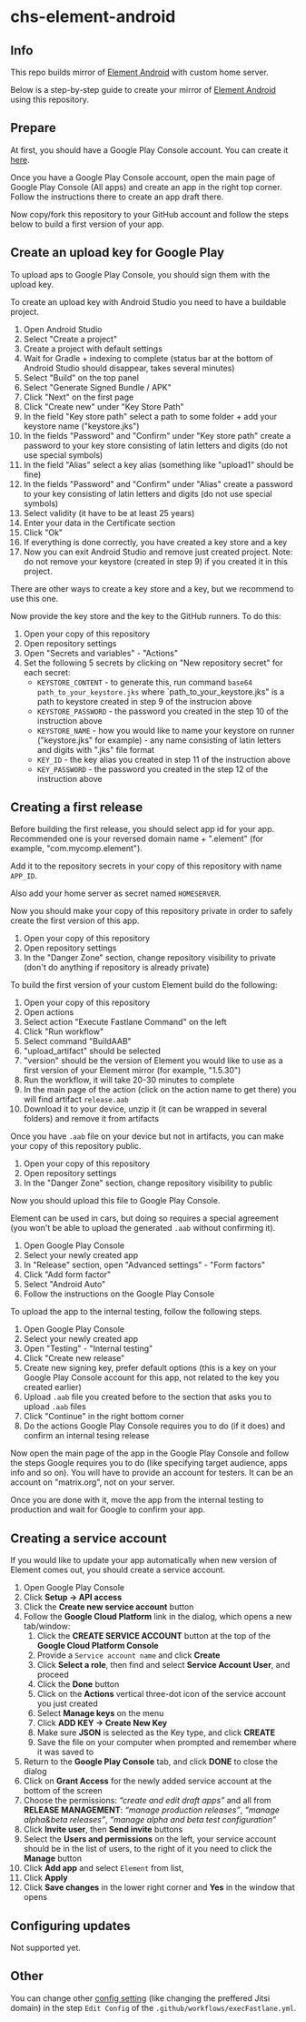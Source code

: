 # chs-element-android

## Info

This repo builds mirror of [Element Android](https://github.com/vector-im/element-android) with custom home server.

Below is a step-by-step guide to create your mirror of [Element Android](https://github.com/vector-im/element-android) using this repository.

## Prepare

At first, you should have a Google Play Console account. You can create it [here](https://play.google.com/console/u/0/signup).

Once you have a Google Play Console account, open the main page of Google Play Console (All apps) and create an app in the right top corner. Follow the instructions there to create an app draft there.

Now copy/fork this repository to your GitHub account and follow the steps below to build a first version of your app.

## Create an upload key for Google Play

To upload aps to Google Play Console, you should sign them with the upload key.

To create an upload key with Android Studio you need to have a buildable project.

1. Open Android Studio
2. Select "Create a project"
3. Create a project with default settings
4. Wait for Gradle + indexing to complete (status bar at the bottom of Android Studio should disappear, takes several minutes)
5. Select "Build" on the top panel
6. Select "Generate Signed Bundle / APK"
7. Click "Next" on the first page
8. Click "Create new" under "Key Store Path"
9. In the field "Key store path" select a path to some folder + add your keystore name ("keystore.jks")
10. In the fields "Password" and "Confirm" under "Key store path" create a password to your key store consisting of latin letters and digits (do not use special symbols)
11. In the field "Alias" select a key alias (something like "upload1" should be fine)
12. In the fields "Password" and "Confirm" under "Alias" create a password to your key consisting of latin letters and digits (do not use special symbols)
13. Select validity (it have to be at least 25 years)
14. Enter your data in the Certificate section
15. Click "Ok"
16. If everything is done correctly, you have created a key store and a key
17. Now you can exit Android Studio and remove just created project. Note: do not remove your keystore (created in step 9) if you created it in this project.

There are other ways to create a key store and a key, but we recommend to use this one.

Now provide the key store and the key to the GitHub runners. To do this:

1. Open your copy of this repository
2. Open repository settings
3. Open "Secrets and variables" - "Actions"
4. Set the following 5 secrets by clicking on "New repository secret" for each secret:
   - `KEYSTORE_CONTENT` - to generate this, run command `base64 path_to_your_keystore.jks` where `path_to_your_keystore.jks" is a path to keystore created in step 9 of the instrucion above
   - `KEYSTORE_PASSWORD` - the password you created in the step 10 of the instruction above
   - `KEYSTORE_NAME` - how you would like to name your keystore on runner ("keystore.jks" for example) - any name consisting of latin letters and digits with ".jks" file format
   - `KEY_ID` - the key alias you created in step 11 of the instruction above
   - `KEY_PASSWORD` - the password you created in the step 12 of the instruction above

## Creating a first release

Before building the first release, you should select app id for your app. Recommended one is your reversed domain name + ".element" (for example, "com.mycomp.element").

Add it to the repository secrets in your copy of this repository with name `APP_ID`.

Also add your home server as secret named `HOMESERVER`.

Now you should make your copy of this repository private in order to safely create the first version of this app.

1. Open your copy of this repository
2. Open repository settings
3. In the "Danger Zone" section, change repository visibility to private (don't do anything if repository is already private)

To build the first version of your custom Element build do the following:

1. Open your copy of this repository
2. Open actions
3. Select action "Execute Fastlane Command" on the left
4. Click "Run workflow"
5. Select command "BuildAAB"
6. "upload_artifact" should be selected
7. "version" should be the version of Element you would like to use as a first version of your Element mirror (for example, "1.5.30")
8. Run the workflow, it will take 20-30 minutes to complete
9. In the main page of the action (click on the action name to get there) you will find artifact `release.aab`
10. Download it to your device, unzip it (it can be wrapped in several folders) and remove it from artifacts

Once you have `.aab` file on your device but not in artifacts, you can make your copy of this repository public.

1. Open your copy of this repository
2. Open repository settings
3. In the "Danger Zone" section, change repository visibility to public

Now you should upload this file to Google Play Console.

Element can be used in cars, but doing so requires a special agreement (you won't be able to upload the generated `.aab` without confirming it).

1. Open Google Play Console
2. Select your newly created app
3. In "Release" section, open "Advanced settings" - "Form factors"
4. Click "Add form factor"
5. Select "Android Auto"
6. Follow the instructions on the Google Play Console

To upload the app to the internal testing, follow the following steps.

1. Open Google Play Console
2. Select your newly created app
3. Open "Testing" - "Internal testing"
4. Click "Create new release"
5. Create new signing key, prefer default options (this is a key on your Google Play Console account for this app, not related to the key you created earlier)
6. Upload `.aab` file you created before to the section that asks you to upload `.aab` files
7. Click "Continue" in the right bottom corner
8. Do the actions Google Play Console requires you to do (if it does) and confirm an internal tesing release

Now open the main page of the app in the Google Play Console and follow the steps Google requires you to do (like specifying target audience, apps info and so on). You will have to provide an account for testers. It can be an account on "matrix.org", not on your server.

Once you are done with it, move the app from the internal testing to production and wait for Google to confirm your app.

## Creating a service account

If you would like to update your app automatically when new version of Element comes out, you should create a service account.

1. Open Google Play Console
2. Click **Setup → API access**
3. Click the **Create new service account** button
4. Follow the **Google Cloud Platform** link in the dialog, which opens a new tab/window:
   1. Click the **CREATE SERVICE ACCOUNT** button at the top of the **Google Cloud Platform Console**
   2. Provide a `Service account name` and click **Create**
   3. Click **Select a role**, then find and select **Service Account User**, and proceed
   4. Click the **Done** button
   5. Click on the **Actions** vertical three-dot icon of the service account you just created
   6. Select **Manage keys** on the menu
   7. Click **ADD KEY -> Create New Key**
   8. Make sure **JSON** is selected as the Key type, and click **CREATE**
   9. Save the file on your computer when prompted and remember where it was saved to
5. Return to the **Google Play Console** tab, and click **DONE** to close the dialog
6. Click on **Grant Access** for the newly added service account at the bottom of the screen
7. Choose the permissions: *“create and edit draft apps”* and all from **RELEASE MANAGEMENT**: *“manage production releases”*, *“manage alpha&beta releases”*, *“manage alpha and beta test configuration”*
8. Click **Invite user**, then **Send invite** buttons
9. Select the **Users and permissions** on the left, your service account should be in the list of users, to the right of it you need to click the **Manage** button 
10. Click **Add app** and select `Element` from list, 
11. Click **Apply**
11. Click **Save changes** in the lower right corner and **Yes** in the window that opens

## Configuring updates

Not supported yet.

## Other

You can change other [config setting](https://github.com/vector-im/element-android/blob/develop/vector-config/src/main/res/values/config.xml) (like changing the preffered Jitsi domain) in the step `Edit Config` of the `.github/workflows/execFastlane.yml`.
